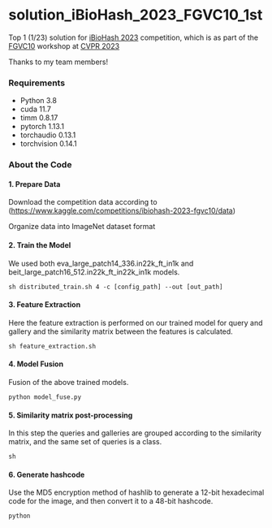 # solution_iBioHash_2023_FGVC10_1st
Top 1 (1/23)  solution for [iBioHash 2023](https://www.kaggle.com/competitions/ibiohash-2023-fgvc10/overview) competition, which is as part of the  [FGVC10](https://sites.google.com/view/fgvc10/home) workshop at [CVPR 2023](http://cvpr2023.thecvf.com/)

Thanks to my team members!

### Requirements
* Python 3.8
* cuda 11.7
* timm 0.8.17
* pytorch 1.13.1
* torchaudio 0.13.1
* torchvision 0.14.1

### About the Code

#### 1. Prepare Data
Download the competition data according to (https://www.kaggle.com/competitions/ibiohash-2023-fgvc10/data)

Organize data into ImageNet dataset format
#### 2. Train the Model
We used both eva_large_patch14_336.in22k_ft_in1k and beit_large_patch16_512.in22k_ft_in22k_in1k models.
```
sh distributed_train.sh 4 -c [config_path] --out [out_path]
```
#### 3. Feature Extraction
Here the feature extraction is performed on our trained model for query and gallery and the similarity matrix between the features is calculated.
```
sh feature_extraction.sh
```
#### 4. Model Fusion
Fusion of the above trained models.
```
python model_fuse.py
```

#### 5. Similarity matrix post-processing
In this step the queries and galleries are grouped according to the similarity matrix, and the same set of queries is a class.
```
sh 
```
#### 6. Generate hashcode
Use the MD5 encryption method of hashlib to generate a 12-bit hexadecimal code for the image, and then convert it to a 48-bit hashcode.
```
python
```

